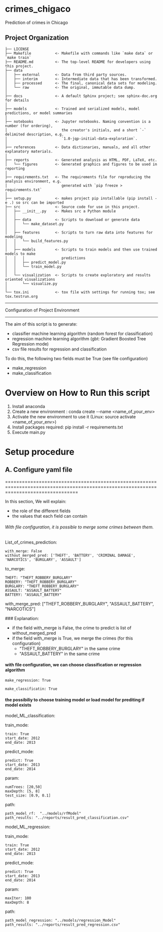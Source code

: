 crimes_chigaco
==============================

Prediction of crimes in Chicago

Project Organization
------------

    ├── LICENSE
    ├── Makefile           <- Makefile with commands like `make data` or `make train`
    ├── README.md          <- The top-level README for developers using this project.
    ├── data
    │   ├── external       <- Data from third party sources.
    │   ├── interim        <- Intermediate data that has been transformed.
    │   ├── processed      <- The final, canonical data sets for modeling.
    │   └── raw            <- The original, immutable data dump.
    │
    ├── docs               <- A default Sphinx project; see sphinx-doc.org for details
    │
    ├── models             <- Trained and serialized models, model predictions, or model summaries
    │
    ├── notebooks          <- Jupyter notebooks. Naming convention is a number (for ordering),
    │                         the creator's initials, and a short `-` delimited description, e.g.
    │                         `1.0-jqp-initial-data-exploration`.
    │
    ├── references         <- Data dictionaries, manuals, and all other explanatory materials.
    │
    ├── reports            <- Generated analysis as HTML, PDF, LaTeX, etc.
    │   └── figures        <- Generated graphics and figures to be used in reporting
    │
    ├── requirements.txt   <- The requirements file for reproducing the analysis environment, e.g.
    │                         generated with `pip freeze > requirements.txt`
    │
    ├── setup.py           <- makes project pip installable (pip install -e .) so src can be imported
    ├── src                <- Source code for use in this project.
    │   ├── __init__.py    <- Makes src a Python module
    │   │
    │   ├── data           <- Scripts to download or generate data
    │   │   └── make_dataset.py
    │   │
    │   ├── features       <- Scripts to turn raw data into features for modeling
    │   │   └── build_features.py
    │   │
    │   ├── models         <- Scripts to train models and then use trained models to make
    │   │   │                 predictions
    │   │   ├── predict_model.py
    │   │   └── train_model.py
    │   │
    │   └── visualization  <- Scripts to create exploratory and results oriented visualizations
    │       └── visualize.py
    │
    └── tox.ini            <- tox file with settings for running tox; see tox.testrun.org


--------

Configuration of Project Environment
*************************************

The aim of this script is to generate:
* classifier machine learning algorithm (random forest for classification)
* regression machine learning algorithm (gbt: Gradient Boosted Tree Regression mode)
* csv file results for regression and classification

To do this, the following two fields must be True (see file configuration)

* make_regression 
* make_classification



Overview on How to Run this script
================================
1. Install anaconda
2. Create a new environment : conda create --name <name_of_your_env>
3. Activate the new environment to use it (Linux: source activate <name_of_your_env>)
4. Install packages required: pip install -r requirements.txt
5. Execute main.py



Setup procedure
================

A. Configure yaml file
--------------------------------------------------------------------------------------------------------------------------------------
======================================================================================================================================

In this section, We will explain:

- the role of the different fields
- the values that each field can contain


###### With file configuration, it is possible to merge some crimes between them.

List_of_crimes_prediction:

    with_merge: False
    without_merged_pred: ['THEFT', 'BATTERY', 'CRIMINAL DAMAGE', 'NARCOTICS', 'BURGLARY', 'ASSAULT']
  
  to_merge:
  
    THEFT: "THEFT_ROBBERY_BURGLARY"
    ROBBERY: "THEFT_ROBBERY_BURGLARY"
    BURGLARY: "THEFT_ROBBERY_BURGLARY"
    ASSAULT: "ASSAULT_BATTERY"
    BATTERY: "ASSAULT_BATTERY"
    
  with_merge_pred: ["THEFT_ROBBERY_BURGLARY", "ASSAULT_BATTERY", "NARCOTICS"]
  
 
### Explanation:

* if the field with_merge is False, the crime to predict is list of without_merged_pred
* if the field with_merge is True, we merge the crimes (for this configuration)
   * "THEFT_ROBBERY_BURGLARY" in the same crime
   * "ASSAULT_BATTERY" in the same crime
 

#### with file configuration, we can choose classification or regression algorithm

    make_regression: True

    make_classificatin: True
   
#### the possibiliy to choose training model or load model for prediting if model exists

model_ML_classification:

  train_mode:
  
    train: True
    start_date: 2012
    end_date: 2013
    
  predict_mode:
  
    predict: True
    start_date: 2013
    end_date: 2014
    
  param:
  
    numTrees: [20,50]
    maxDepth: [5, 8]
    test_size: [0.9, 0.1]
    
  path:
  
    path_model_rf:  "../models/rfModel"
    path_results: "../reports/result_pred_classification.csv"
    
 
model_ML_regression:

  train_mode:
  
    train: True
    start_date: 2012
    end_date: 2013
    
  predict_mode:
  
    predict: True
    start_date: 2013
    end_date: 2014
    
  param:
  
    maxIter: 100
    maxDepth: 8
    
  path:
  
    path_model_regression: "../models/regression_Model"
    path_results: "../reports/result_pred_regression.csv"


  

 